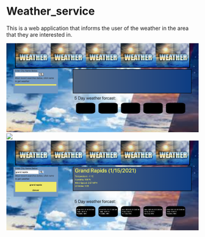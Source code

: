 # Weather_service
This is a web application that informs the user of the weather in the area that they are interested in.

![no search image of page](images/no_search.png)
![](images/dever_search.png)
![](images/grand_rapids_search.png)
